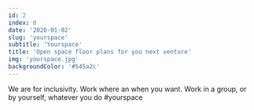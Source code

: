 ```yaml
---
id: 2
index: 0
date: '2020-01-02'
slug: 'yourspace'
subtitle: 'Yourspace'
title: 'Open space floor plans for you next venture'
img: 'yourspace.jpg'
backgroundColor: '#545a2c'
---
```


We are for inclusivity. Work where an when you want. Work in a group, or by yourself, whatever you do #yourspace
